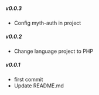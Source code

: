 ##### v0.0.3
- Config myth-auth in project
##### v0.0.2
- Change language project to PHP
##### v0.0.1
- first commit
- Update README.md